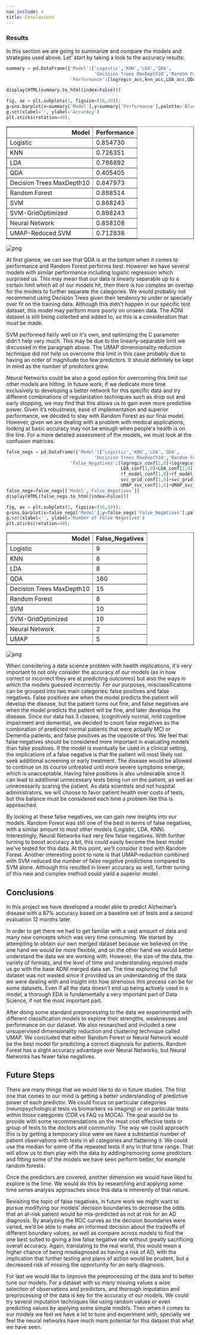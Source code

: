 ```yaml
---
nav_include: 4
title: Conclusions
---
```


### Results
In this section we are going to summarize and compare the models and strategies used above. Let’ start by taking a look to the accuracy results:



```python
summary = pd.DataFrame({'Model':['Logistic','KNN','LDA','QDA',
                                 'Decision Trees MaxDepth10','Random Forest','SVM','SVM-GridOptimized', 'Neural Network','UMAP-Reduced SVM'],
                        'Performance':[logregcv_acc,knn_acc,LDA_acc,QDA_acc,clf10_acc,rf_model_acc,svc_acc,svc_grid_acc,NN_acc,UMAP_svc_acc]})

display(HTML(summary.to_html(index=False)))

fig, ax = plt.subplots(1, figsize=(16,10));
g=sns.barplot(x=summary['Model'],y=summary['Performance'],palette='Blues', ax=ax);
g.set(xlabel='', ylabel='Accuracy')
plt.xticks(rotation=40);
```



<table border="1" class="dataframe">
  <thead>
    <tr style="text-align: right;">
      <th>Model</th>
      <th>Performance</th>
    </tr>
  </thead>
  <tbody>
    <tr>
      <td>Logistic</td>
      <td>0.854730</td>
    </tr>
    <tr>
      <td>KNN</td>
      <td>0.726351</td>
    </tr>
    <tr>
      <td>LDA</td>
      <td>0.766892</td>
    </tr>
    <tr>
      <td>QDA</td>
      <td>0.405405</td>
    </tr>
    <tr>
      <td>Decision Trees MaxDepth10</td>
      <td>0.847973</td>
    </tr>
    <tr>
      <td>Random Forest</td>
      <td>0.888514</td>
    </tr>
    <tr>
      <td>SVM</td>
      <td>0.868243</td>
    </tr>
    <tr>
      <td>SVM-GridOptimized</td>
      <td>0.868243</td>
    </tr>
    <tr>
      <td>Neural Network</td>
      <td>0.858108</td>
    </tr>
    <tr>
      <td>UMAP-Reduced SVM</td>
      <td>0.712838</td>
    </tr>
  </tbody>
</table>



![png](Conclusion_files/Conclusion_1_1.png)


At first glance, we can see that QDA is at the bottom when it comes to performance and Random Forest performs best. However we have several models with similar performance including logistic regression which surprised us. This may mean that our data is linearly separable up to a certain limit which all of our models hit, then there is too complex an overlap for the models to further separate the categories. We would probably not recommend using  Decision Trees given their tendency to under or specially over fit on the training data.  Although this didn't happen in our specific test dataset, this model may perform more poorly on unseen data.  The ADNI dataset is still being collected and added to, so this is a consideration that must be made.

SVM performed fairly well on it's own, and optimizing the C parameter didn't help very much.  This may be due to the linearly-separable limit we discussed in the paragraph above.  The UMAP dimensionality-reduction technique did not help us overcome this limit in this case probably due to having an order of magnitude too few predictors.  It should definitely be kept in mind as the number of predictors grow.

Neural Networks could be also a good option for overcoming this limit our other models are hitting. In future work, if we dedicate more time exclusively to developing a better network for this specific data and try different combinations of regularization techniques such as drop out and early stopping, we may find that this allows us to gain even more predictive power. Given it’s robustness, ease of implementation and superior performance, we decided to stay with Random Forest as our final model. However, given we are dealing with a problem with medical applications, looking at basic accuracy may not be enough when people's health is on the line.  For a more detailed assessment of the models, we must look at the confusion matrices.



```python
false_negs = pd.DataFrame({'Model':['Logistic','KNN','LDA','QDA',
                                 'Decision Trees MaxDepth10','Random Forest','SVM','SVM-GridOptimized', 'Neural Network','UMAP'],
                        'False_Negatives':[logregcv_conf[1,0]+logregcv_conf[2,0],knn_conf[1,0]+knn_conf[2,0],
                                           LDA_conf[1,0]+LDA_conf[2,0],QDA_conf[1,0]+QDA_conf[2,0],clf10_conf[1,0]+clf10_conf[2,0],
                                           rf_model_conf[1,0]+rf_model_conf[2,0],svc_conf[1,0]+svc_conf[2,0],
                                           svc_grid_conf[1,0]+svc_grid_conf[2,0],NN_conf[1,0]+NN_conf[2,0],
                                           UMAP_svc_conf[1,0]+UMAP_svc_conf[2,0]]})
false_negs=false_negs[['Model','False_Negatives']]
display(HTML(false_negs.to_html(index=False)))

fig, ax = plt.subplots(1, figsize=(16,10));
g=sns.barplot(x=false_negs['Model'],y=false_negs['False_Negatives'],palette='Blues', ax=ax);
g.set(xlabel='', ylabel='Number of False Negatives')
plt.xticks(rotation=40);

```



<table border="1" class="dataframe">
  <thead>
    <tr style="text-align: right;">
      <th>Model</th>
      <th>False_Negatives</th>
    </tr>
  </thead>
  <tbody>
    <tr>
      <td>Logistic</td>
      <td>9</td>
    </tr>
    <tr>
      <td>KNN</td>
      <td>8</td>
    </tr>
    <tr>
      <td>LDA</td>
      <td>8</td>
    </tr>
    <tr>
      <td>QDA</td>
      <td>160</td>
    </tr>
    <tr>
      <td>Decision Trees MaxDepth10</td>
      <td>15</td>
    </tr>
    <tr>
      <td>Random Forest</td>
      <td>8</td>
    </tr>
    <tr>
      <td>SVM</td>
      <td>10</td>
    </tr>
    <tr>
      <td>SVM-GridOptimized</td>
      <td>10</td>
    </tr>
    <tr>
      <td>Neural Network</td>
      <td>2</td>
    </tr>
    <tr>
      <td>UMAP</td>
      <td>5</td>
    </tr>
  </tbody>
</table>



![png](Conclusion_files/Conclusion_3_1.png)


When considering a data science problem with health implications, it's very important to not only consider the accuracy of our models (as in how correct or incorrect they are at predicting outcomes) but also the ways in which the models guessed incorrectly.  For our purposes, misclassifications can be grouped into two main categories: false positives and false negatives.  False positives are when the model predicts the patient will develop the disease, but the patient turns out fine, and false negatives are when the model predicts the patient will be fine, and later develops the disease.  Since our data has 3 classes, (cognitively normal, mild cognitive impairment and dementia), we decided to count false negatives as the combination of predicted normal patients that were actually MCI or Dementia patients, and false positives as the opposite of this.  We feel that false negatives should be considered more important in evaluating models than false positives.  If the model is eventually be used in a clinical setting, the implications of a false negative is that the patient will most likely not seek additional screening or early treatment.  The disease would be allowed to continue on its course untreated until more severe symptoms emerge, which is unacceptable.  Having false positives is also undesirable since it can lead to additional unnecessary tests being run on the patient, as well as unnecessarily scaring the patient.  As data scientists and not hospital administrators, we will choose to favor patient health over costs of tests, but this balance must be considered each time a problem like this is approached.  

By looking at these false negatives, we can gain new insights into our models.  Random Forest was still one of the best in terms of false negatives, with a similar amount to most other models (Logistic, LDA, KNN).  Interestingly, Neural Networks had very few false negatives.  With further turning to boost accuracy a bit, this could easily become the best model we've tested for this data.  At this point, we'll consider it tied with Random Forest.  Another interesting point to note is that UMAP-reduction combined with SVM reduced the number of false negative predictions compared to SVM alone.  Although this resulted in lower accuracy as well, further tuning of this new and complex method could yield a superior model.


## Conclusions

In this project we have developed a model able to predict Alzheimer’s disease with a 87% accuracy based on a baseline set of tests and a second evaluation 12 months later. 

In order to get there we had to get familiar with a vast amount of data and many new concepts which was very time consuming. We started by attempting to obtain our own merged dataset because we believed on the one hand we would be more flexible, and on the other hand we would better understand the data we are working with. However, the size of the data, the variety of formats, and the level of time and understanding required made us go with the base ADNI merged data set. The time exploring the full dataset was not wasted since it provided us an understanding of the data we were dealing with and insight into how strenuous this process can be for some datasets. Even if all the data doesn't end up being actively used in a model, a thorough EDA is fundamentally a very important part of Data Science, if not the most important part.

After doing some standard preprocessing to the data we experimented with different classification models to explore their strengths, weaknesses and performance on our dataset. We also researched and included a new unsupervised dimensionality reduction and clustering technique called UMAP.  We concluded that either Random Forest or Neural Network would be the best model for predicting a correct diagnosis for patients.  Random Forest has a slight accuracy advantage over Neural Networks, but Neural Networks has fewer false negatives.



## Future Steps

There are many things that we would like to do in future studies. The first one that comes to our mind is getting a better understanding of predictive power of each predictor. We could focus on particular categories (neuropsychological tests vs biomarkers vs imaging) or on particular tests within those categories (CDR vs FAQ vs MOCA). The goal would be to provide with some recommendations on the most cost effective tests or group of tests to the doctors and community. The way we could approach this is by getting a temporary slice were we have a substantial number of patient observations with tests in all categories and flattening it. We could use the median for some of the repeated tests if any in that time range. That will allow us to then play with the data by adding/removing some predictors and  fitting some of the models we have seen perform better, for example random forests.

Once the predictors are covered, another dimension we would have liked to explore is the time. We would do this by researching and applying some time series analysis approaches since this data is inherently of that nature.

Revisiting the topic of false negatives, in future work we might want to pursue modifying our models’ decision boundaries to decrease the odds that an at-risk patient would be mis-predicted as not at risk for an AD diagnosis. By analyzing the ROC curves as the decision boundaries were varied, we’d be able to make an informed decision about the tradeoffs of different boundary values, as well as compare across models to find the one best suited to giving a low false negative rate without greatly sacrificing overall accuracy. Again, translating to the real world, this would mean a higher chance of being misdiagnosed as having a risk of AD, with the implication that further testing and plans of action would be prudent, but a decreased risk of missing the opportunity for an early diagnosis.

For last we would like to improve the preprocessing of the data and to better tune our models. For a dataset with so many missing values a wise selection of observations and predictors, and thorough imputation and preprocessing of the data is key for the accuracy of our models. We could try several imputation techniques like using random values or even predicting values by applying some simple models. Then when it comes to our models we feel we have a lot to tune and experiment with, specially we feel the neural networks have much more potential for this dataset that what we have seen.
